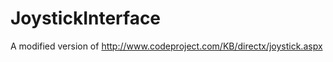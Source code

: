 JoystickInterface
=================

A modified version of http://www.codeproject.com/KB/directx/joystick.aspx